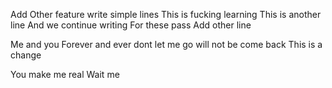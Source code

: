 Add Other feature
write simple lines
This is fucking learning
This is another line
And we continue writing
For these pass
Add other line

Me and you
Forever and ever
dont let me go
will not be come back
This is a change

You make me real
Wait me


